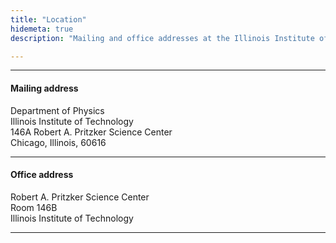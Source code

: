 ```yaml
---
title: "Location"
hidemeta: true
description: "Mailing and office addresses at the Illinois Institute of Technology."

---
```


---

#### Mailing address

Department of Physics  
Illinois Institute of Technology  
146A Robert A. Pritzker Science Center  
Chicago, Illinois, 60616  

---

#### Office address

Robert A. Pritzker Science Center  
Room 146B  
Illinois Institute of Technology

---

